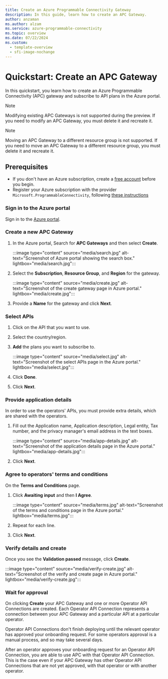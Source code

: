 ```yaml
---
title: Create an Azure Programmable Connectivity Gateway
description: In this guide, learn how to create an APC Gateway.
author: anzaman
ms.author: alzam
ms.service: azure-programmable-connectivity
ms.topic: overview 
ms.date: 07/22/2024
ms.custom:
  - template-overview
  - sfi-image-nochange
---
```


# Quickstart: Create an APC Gateway
 
In this quickstart, you learn how to create an Azure Programmable Connectivity (APC) gateway and subscribe to API plans in the Azure portal.

> [!NOTE]
> Modifying existing APC Gateways is not supported during the preview. If you need to modify an APC Gateway, you must delete it and recreate it.
>

> [!NOTE]
> Moving an APC Gateway to a different resource group is not supported. If you need to move an APC Gateway to a different resource group, you must delete it and recreate it.
>

## Prerequisites

- If you don't have an Azure subscription, create a [free account](https://azure.microsoft.com/free/?WT.mc_id=A261C142F) before you begin.
- Register your Azure subscription with the provider `Microsoft.ProgrammableConnectivity`, following [these instructions](/azure/azure-resource-manager/management/resource-providers-and-types)

### Sign in to the Azure portal

Sign in to the [Azure portal](https://portal.azure.com).

### Create a new APC Gateway

1. In the Azure portal, Search for **APC Gateways** and then select **Create**. 
   
   :::image type="content" source="media/search.jpg" alt-text="Screenshot of Azure portal showing the search box." lightbox="media/search.jpg":::  
     
1. Select the **Subscription**, **Resource Group**, and **Region** for the gateway.  
  
   :::image type="content" source="media/create.jpg" alt-text="Screenshot of the create gateway page in Azure portal." lightbox="media/create.jpg":::  
     
1. Provide a **Name** for the gateway and click **Next**.

### Select APIs

1. Click on the API that you want to use.
1. Select the country/region.
1. **Add** the plans you want to subscribe to.  
  
   :::image type="content" source="media/select.jpg" alt-text="Screenshot of the select APIs page in the Azure portal." lightbox="media/select.jpg":::  
     
1. Click **Done**.
1. Click **Next**.

### Provide application details

In order to use the operators' APIs, you must provide extra details, which are shared with the operators.

1. Fill out the Application name, Application description, Legal entity, Tax number, and the privacy manager's email address in the text boxes.  
  
   :::image type="content" source="media/app-details.jpg" alt-text="Screenshot of the application details page in the Azure portal." lightbox="media/app-details.jpg":::  
     
1. Click **Next**.

### Agree to operators' terms and conditions

On the **Terms and Conditions** page.

1. Click **Awaiting input** and then **I Agree**.  
  
   :::image type="content" source="media/terms.jpg" alt-text="Screenshot of the terms and conditions page in the Azure portal." lightbox="media/terms.jpg":::  
     
1. Repeat for each line.
1. Click **Next**.

### Verify details and create

Once you see the **Validation passed** message, click **Create**.  
  
   :::image type="content" source="media/verify-create.jpg" alt-text="Screenshot of the verify and create page in Azure portal." lightbox="media/verify-create.jpg":::

### Wait for approval

On clicking **Create** your APC Gateway and one or more Operator API Connections are created. Each Operator API Connection represents a connection between your APC Gateway and a particular API at a particular operator.

Operator API Connections don't finish deploying until the relevant operator has approved your onboarding request. For some operators approval is a manual process, and so may take several days.

After an operator approves your onboarding request for an Operator API Connection, you are able to use APC with that Operator API Connection. This is the case even if your APC Gateway has other Operator API Connections that are not yet approved, with that operator or with another operator.
